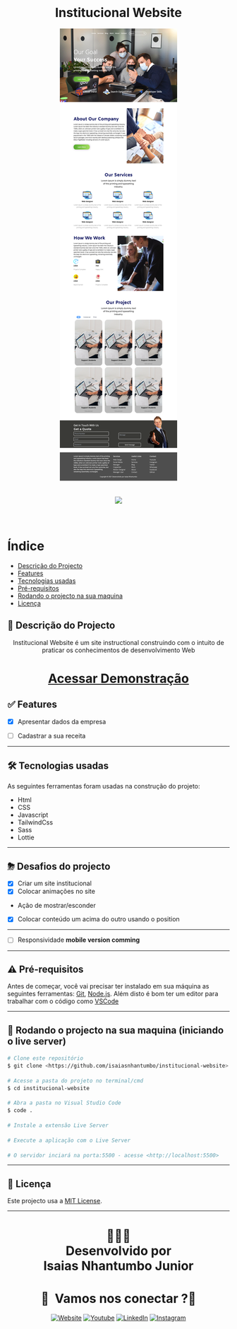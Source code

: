<br/>
<h1 align="center">Institucional Website</h1>
<p align="center">
    <img src ="./assets/Screenshot-20210222152544.png" > 
</p>
<h2 align="center"> 
<img src="https://img.shields.io/badge/Status-Terminado-green">
</h2>
<br>

# Índice
   * [Descrição do Projecto](#descrição-do-projecto)
   * [Features](#-features)
   * [Tecnologias usadas](#-tecnologias-usadas)
   * [Pré-requisitos](#-pré-requisitos)
   * [Rodando o projecto na sua maquina](#-rodando-o-projecto-na-sua-maquina-iniciando-o-servidor)
   * [Licença](#-licença)


## 📖 Descrição do Projecto

<p align="center">
Institucional Website é um site instructional construindo com o intuito de praticar os conhecimentos de desenvolvimento Web 
</p>
<h1 align="center"><a href="https://isaiasnhantumbo.github.io/Foodfy">Acessar Demonstração</a></h1>

## ✅ Features
  - [x] Apresentar dados da empresa
  - [ ] Cadastrar a sua receita




<p align="center">
  <!-- <img src = "http://i.imgur.com/0iorG20.png" width=700> -->
</p>

---
## 🛠 Tecnologias usadas

As seguintes ferramentas foram usadas na construção do projeto:

- Html
- CSS
- Javascript
- TailwindCss
- Sass
- Lottie
---

## ⛈  Desafios do projecto
  - [x] Criar um site institucional
  - [x] Colocar animações no site
  -  Ação de mostrar/esconder
  - [x] Colocar conteúdo um acima do outro usando o position
  ---

- [ ] Responsividade **mobile version comming**

---

## ⚠ Pré-requisitos

Antes de começar, você vai precisar ter instalado em sua máquina as seguintes ferramentas:
[Git](https://git-scm.com), [Node.js](https://nodejs.org/en/). 
Além disto é bom ter um editor para trabalhar com o código como [VSCode](https://code.visualstudio.com/)

---
## 🎲 Rodando o projecto na sua maquina (iniciando o live server)

```bash
# Clone este repositório
$ git clone <https://github.com/isaiasnhantumbo/institucional-website>

# Acesse a pasta do projeto no terminal/cmd
$ cd institucional-website

# Abra a pasta no Visual Studio Code
$ code .

# Instale a extensão Live Server

# Execute a aplicação com o Live Server

# O servidor inciará na porta:5500 - acesse <http://localhost:5500>
```

---


## 📘 Licença
Este projecto usa a  [MIT License](LICENSE).
****
<h1 align="center">
👨🏽‍🏫 
<br>
Desenvolvido por
<br>
 Isaias Nhantumbo Junior
</h1>
</p>
<h1 align="center"> 🤝 &nbsp;Vamos nos conectar ?👨 </h1>

<p align="center">
<a href="https://isaiasnhantumbo.github.io/"><img alt="Website" src="https://img.shields.io/badge/Website-isaias_nhantumbo-blue?style=flat-square&logo=google-chrome"></a>
<a href="https://www.youtube.com/channel/UCOyeYkH0MwJ6RrXTcEFFdAQ?view_as=subscriber"><img alt="Youtube" src="https://img.shields.io/badge/Channel-Isaias_Inside-blue?style=flat-square&logo=youtube"></a>
<a href="https://www.linkedin.com/in/isaias-nhantumbo-junior-733bb619b/"><img alt="LinkedIn" src="https://img.shields.io/badge/LinkedIn-Isaias%20Nhantumbo%20Junior-green?style=flat-square&logo=linkedin"></a>
<a href="https://www.instagram.com/isaias_here/"><img alt="Instagram" src="https://img.shields.io/badge/Instagram-isaias__here_-blue??style=for-the-badge&logo=instagram"></a>
</p>




